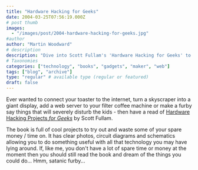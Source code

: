```yaml
---
title: "Hardware Hacking for Geeks"
date: 2004-03-25T07:56:19.000Z
# post thumb
images:
  - "/images/post/2004-hardware-hacking-for-geeks.jpg"
#author
author: "Martin Woodward"
# description
description: "Dive into Scott Fullam's 'Hardware Hacking for Geeks' to explore fun, quirky projects that transform everyday gadgets into tech marvels."
# Taxonomies
categories: ["technology", "books", "gadgets", "maker", "web"]
tags: ["blog", "archive"]
type: "regular" # available type (regular or featured)
draft: false
---
```

Ever wanted to connect your toaster to the internet, turn a skyscraper into a giant display, add a web server to your filter coffee machine or make a furby say things that will severely disturb the kids - then have a read of [Hardware Hacking Projects *for Geeks*](http://www.amazon.co.uk/exec/obidos/ASIN/0596003145/woodwardwebcom) by Scott Fullam.

The book is full of cool projects to try out and waste some of your spare money / time on.  It has clear photos, circuit diagrams and schematics allowing you to do something useful with all that technology you may have lying around.  If, like me, you don't have a lot of spare time or money at the moment then you should still read the book and dream of the things you could do...   Hmm, satanic furby...
